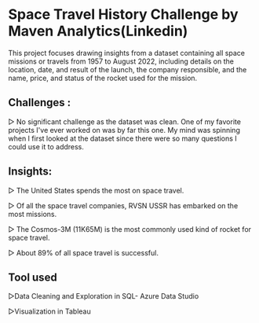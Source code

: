 # Space Travel History Challenge by Maven Analytics(Linkedin)

This project focuses drawing insights from a dataset containing all space missions or travels from 1957 to August 2022, including details on the location, date, and result of the launch, the company responsible, and the name, price, and status of the rocket used for the mission.

## Challenges :

▻ No significant challenge as the dataset was clean. One of my favorite projects I've ever worked on was by far this one. My mind was spinning when I first looked at the dataset since there were so many questions I could use it to address.

## Insights:
▻ The United States spends the most on space travel.

▻ Of all the space travel companies, RVSN USSR has embarked on the most missions.

▻ The Cosmos-3M (11K65M) is the most commonly used kind of rocket for space travel.

▻ About 89% of all space travel is successful.

## Tool used
▻Data Cleaning and Exploration in SQL- Azure Data Studio

▻Visualization in Tableau
